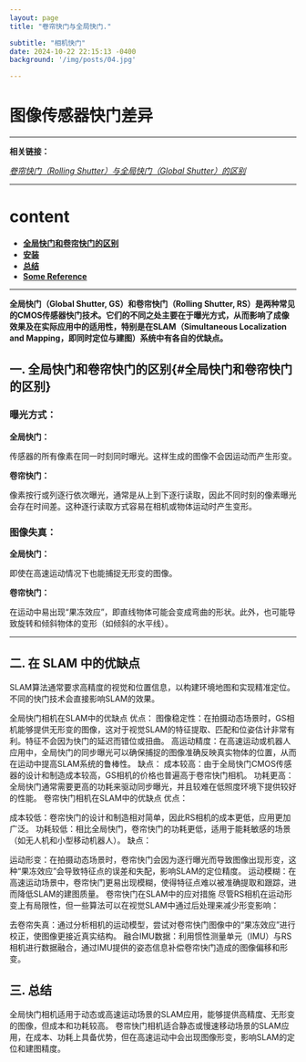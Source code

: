 ```yaml
---
layout: page
title: "卷帘快门与全局快门."

subtitle: "相机快门"
date: 2024-10-22 22:15:13 -0400
background: '/img/posts/04.jpg'

---
```


# 图像传感器快门差异

---


**相关链接：**

[*卷帘快门（Rolling Shutter）与全局快门（Global Shutter）的区别*](https://www.sunnywale.com/show-7-304-1.html)


---


# content
 - [**全局快门和卷帘快门的区别**](#全局快门和卷帘快门的区别)
 - [**安装**](#克隆下载对应储存库)
 - [**总结**](#总结)
 - [**Some Reference**](#reference)


---

**全局快门（Global Shutter, GS）和卷帘快门（Rolling Shutter, RS）是两种常见的CMOS传感器快门技术。它们的不同之处主要在于曝光方式，从而影响了成像效果及在实际应用中的适用性，特别是在SLAM（Simultaneous Localization and Mapping，即同时定位与建图）系统中有各自的优缺点。**


## 一. 全局快门和卷帘快门的区别{#全局快门和卷帘快门的区别}

### **曝光方式：**

**全局快门：**

传感器的所有像素在同一时刻同时曝光。这样生成的图像不会因运动而产生形变。

**卷帘快门：**

像素按行或列逐行依次曝光，通常是从上到下逐行读取，因此不同时刻的像素曝光会存在时间差。这种逐行读取方式容易在相机或物体运动时产生变形。

### **图像失真：**

**全局快门：**

即使在高速运动情况下也能捕捉无形变的图像。

**卷帘快门：**

在运动中易出现“果冻效应”，即直线物体可能会变成弯曲的形状。此外，也可能导致旋转和倾斜物体的变形（如倾斜的水平线）。


---


## 二. 在 SLAM 中的优缺点
SLAM算法通常要求高精度的视觉和位置信息，以构建环境地图和实现精准定位。不同的快门技术会直接影响SLAM的效果。

全局快门相机在SLAM中的优缺点
优点：
图像稳定性：在拍摄动态场景时，GS相机能够提供无形变的图像，这对于视觉SLAM的特征提取、匹配和位姿估计非常有利。特征不会因为快门的延迟而错位或扭曲。
高运动精度：在高速运动或机器人应用中，全局快门的同步曝光可以确保捕捉的图像准确反映真实物体的位置，从而在运动中提高SLAM系统的鲁棒性。
缺点：
成本较高：由于全局快门CMOS传感器的设计和制造成本较高，GS相机的价格也普遍高于卷帘快门相机。
功耗更高：全局快门通常需要更高的功耗来驱动同步曝光，并且较难在低照度环境下提供较好的性能。
卷帘快门相机在SLAM中的优缺点
优点：

成本较低：卷帘快门的设计和制造相对简单，因此RS相机的成本更低，应用更加广泛。
功耗较低：相比全局快门，卷帘快门的功耗更低，适用于能耗敏感的场景（如无人机和小型移动机器人）。
缺点：

运动形变：在拍摄动态场景时，卷帘快门会因为逐行曝光而导致图像出现形变，这种“果冻效应”会导致特征点的误差和失配，影响SLAM的定位精度。
运动模糊：在高速运动场景中，卷帘快门更易出现模糊，使得特征点难以被准确提取和跟踪，进而降低SLAM的建图质量。
卷帘快门在SLAM中的应对措施
尽管RS相机在运动形变上有局限性，但一些算法可以在视觉SLAM中通过后处理来减少形变影响：

去卷帘失真：通过分析相机的运动模型，尝试对卷帘快门图像中的“果冻效应”进行校正，使图像更接近真实结构。
融合IMU数据：利用惯性测量单元（IMU）与RS相机进行数据融合，通过IMU提供的姿态信息补偿卷帘快门造成的图像偏移和形变。
## 三. 总结
全局快门相机适用于动态或高速运动场景的SLAM应用，能够提供高精度、无形变的图像，但成本和功耗较高。
卷帘快门相机适合静态或慢速移动场景的SLAM应用，在成本、功耗上具备优势，但在高速运动中会出现图像形变，影响SLAM的定位和建图精度。